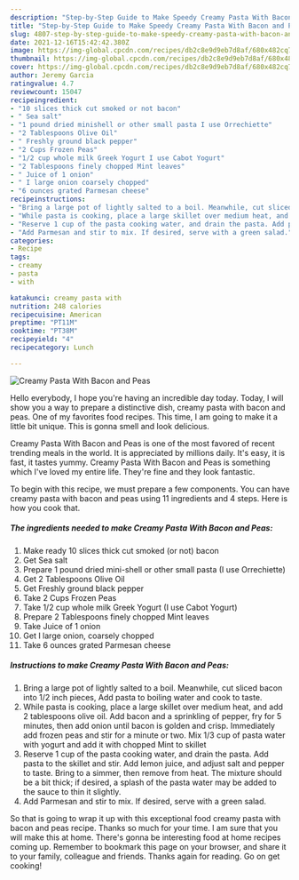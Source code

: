 ```yaml
---
description: "Step-by-Step Guide to Make Speedy Creamy Pasta With Bacon and Peas"
title: "Step-by-Step Guide to Make Speedy Creamy Pasta With Bacon and Peas"
slug: 4807-step-by-step-guide-to-make-speedy-creamy-pasta-with-bacon-and-peas
date: 2021-12-16T15:42:42.380Z
image: https://img-global.cpcdn.com/recipes/db2c8e9d9eb7d8af/680x482cq70/creamy-pasta-with-bacon-and-peas-recipe-main-photo.jpg
thumbnail: https://img-global.cpcdn.com/recipes/db2c8e9d9eb7d8af/680x482cq70/creamy-pasta-with-bacon-and-peas-recipe-main-photo.jpg
cover: https://img-global.cpcdn.com/recipes/db2c8e9d9eb7d8af/680x482cq70/creamy-pasta-with-bacon-and-peas-recipe-main-photo.jpg
author: Jeremy Garcia
ratingvalue: 4.7
reviewcount: 15047
recipeingredient:
- "10 slices thick cut smoked or not bacon"
- " Sea salt"
- "1 pound dried minishell or other small pasta I use Orrechiette"
- "2 Tablespoons Olive Oil"
- " Freshly ground black pepper"
- "2 Cups Frozen Peas"
- "1/2 cup whole milk Greek Yogurt I use Cabot Yogurt"
- "2 Tablespoons finely chopped Mint leaves"
- " Juice of 1 onion"
- " I large onion coarsely chopped"
- "6 ounces grated Parmesan cheese"
recipeinstructions:
- "Bring a large pot of lightly salted to a boil. Meanwhile, cut sliced bacon into 1/2 inch pieces, Add pasta to boiling water and cook to taste."
- "While pasta is cooking, place a large skillet over medium heat, and add 2 tablespoons olive oil. Add bacon and a sprinkling of pepper, fry for 5 minutes, then add onion until bacon is golden and crisp. Immediately add frozen peas and stir for a minute or two. Mix 1/3 cup of pasta water with yogurt and add it with chopped Mint to skillet"
- "Reserve 1 cup of the pasta cooking water, and drain the pasta. Add pasta to the skillet and stir. Add lemon juice, and adjust salt and pepper to taste. Bring to a simmer, then remove from heat. The mixture should be a bit thick; if desired, a splash of the pasta water may be added to the sauce to thin it slightly."
- "Add Parmesan and stir to mix. If desired, serve with a green salad."
categories:
- Recipe
tags:
- creamy
- pasta
- with

katakunci: creamy pasta with 
nutrition: 248 calories
recipecuisine: American
preptime: "PT11M"
cooktime: "PT38M"
recipeyield: "4"
recipecategory: Lunch

---
```



![Creamy Pasta With Bacon and Peas](https://img-global.cpcdn.com/recipes/db2c8e9d9eb7d8af/680x482cq70/creamy-pasta-with-bacon-and-peas-recipe-main-photo.jpg)

Hello everybody, I hope you're having an incredible day today. Today, I will show you a way to prepare a distinctive dish, creamy pasta with bacon and peas. One of my favorites food recipes. This time, I am going to make it a little bit unique. This is gonna smell and look delicious.



Creamy Pasta With Bacon and Peas is one of the most favored of recent trending meals in the world. It is appreciated by millions daily. It's easy, it is fast, it tastes yummy. Creamy Pasta With Bacon and Peas is something which I've loved my entire life. They're fine and they look fantastic.


To begin with this recipe, we must prepare a few components. You can have creamy pasta with bacon and peas using 11 ingredients and 4 steps. Here is how you cook that.

<!--inarticleads1-->

##### The ingredients needed to make Creamy Pasta With Bacon and Peas:

1. Make ready 10 slices thick cut smoked (or not) bacon
1. Get  Sea salt
1. Prepare 1 pound dried mini-shell or other small pasta (I use Orrechiette)
1. Get 2 Tablespoons Olive Oil
1. Get  Freshly ground black pepper
1. Take 2 Cups Frozen Peas
1. Take 1/2 cup whole milk Greek Yogurt (I use Cabot Yogurt)
1. Prepare 2 Tablespoons finely chopped Mint leaves
1. Take  Juice of 1 onion
1. Get  I large onion, coarsely chopped
1. Take 6 ounces grated Parmesan cheese




<!--inarticleads2-->

##### Instructions to make Creamy Pasta With Bacon and Peas:

1. Bring a large pot of lightly salted to a boil. Meanwhile, cut sliced bacon into 1/2 inch pieces, Add pasta to boiling water and cook to taste.
1. While pasta is cooking, place a large skillet over medium heat, and add 2 tablespoons olive oil. Add bacon and a sprinkling of pepper, fry for 5 minutes, then add onion until bacon is golden and crisp. Immediately add frozen peas and stir for a minute or two. Mix 1/3 cup of pasta water with yogurt and add it with chopped Mint to skillet
1. Reserve 1 cup of the pasta cooking water, and drain the pasta. Add pasta to the skillet and stir. Add lemon juice, and adjust salt and pepper to taste. Bring to a simmer, then remove from heat. The mixture should be a bit thick; if desired, a splash of the pasta water may be added to the sauce to thin it slightly.
1. Add Parmesan and stir to mix. If desired, serve with a green salad.




So that is going to wrap it up with this exceptional food creamy pasta with bacon and peas recipe. Thanks so much for your time. I am sure that you will make this at home. There's gonna be interesting food at home recipes coming up. Remember to bookmark this page on your browser, and share it to your family, colleague and friends. Thanks again for reading. Go on get cooking!
